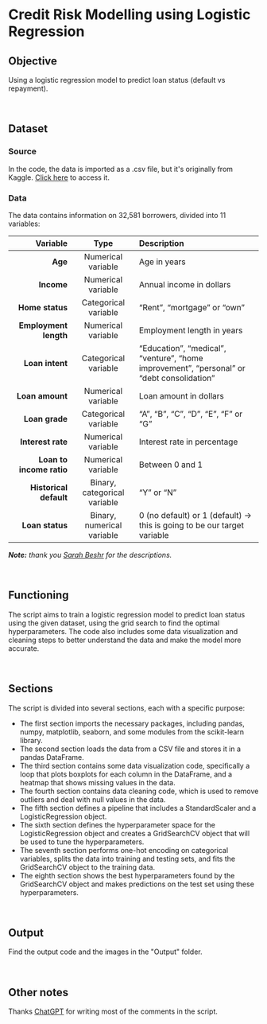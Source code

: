 # Credit Risk Modelling using Logistic Regression
## Objective
Using a logistic regression model to predict loan status (default vs repayment).

<br>

## Dataset
### Source
In the code, the data is imported as a .csv file, but it's originally from Kaggle. [Click here](https://www.kaggle.com/datasets/laotse/credit-risk-dataset?select=credit_risk_dataset.csv) to access it.

### Data
The data contains information on 32,581 borrowers, divided into 11 variables:

| Variable | Type | Description |
| -------: | :--: |:----------- |
| **Age** | Numerical variable | Age in years |
| **Income** | Numerical variable | Annual income in dollars |
| **Home status** | Categorical variable | “Rent”, “mortgage” or “own” |
| **Employment length** | Numerical variable | Employment length in years |
| **Loan intent** | Categorical variable | “Education”, “medical”, “venture”, “home improvement”, “personal” or “debt consolidation” |
| **Loan amount** | Numerical variable | Loan amount in dollars |
| **Loan grade** | Categorical variable | “A”, “B”, “C”, “D”, “E”, “F” or “G” |
| **Interest rate** | Numerical variable | Interest rate in percentage |
| **Loan to income ratio** | Numerical variable | Between 0 and 1 |
| **Historical default** | Binary, categorical variable | “Y” or “N” |
| **Loan status** | Binary, numerical variable | 0 (no default) or 1 (default) → this is going to be our target variable |

_**Note:** thank you [Sarah Beshr](https://towardsdatascience.com/a-machine-learning-approach-to-credit-risk-assessment-ba8eda1cd11f) for the descriptions._

<br>

## Functioning
The script aims to train a logistic regression model to predict loan status using the given dataset, using the grid search to find the optimal hyperparameters. The code also includes some data visualization and cleaning steps to better understand the data and make the model more accurate.

<br>

## Sections
The script is divided into several sections, each with a specific purpose:
- The first section imports the necessary packages, including pandas, numpy, matplotlib, seaborn, and some modules from the scikit-learn library.
- The second section loads the data from a CSV file and stores it in a pandas DataFrame.
- The third section contains some data visualization code, specifically a loop that plots boxplots for each column in the DataFrame, and a heatmap that shows missing values in the data.
- The fourth section contains data cleaning code, which is used to remove outliers and deal with null values in the data.
- The fifth section defines a pipeline that includes a StandardScaler and a LogisticRegression object.
- The sixth section defines the hyperparameter space for the LogisticRegression object and creates a GridSearchCV object that will be used to tune the hyperparameters.
- The seventh section performs one-hot encoding on categorical variables, splits the data into training and testing sets, and fits the GridSearchCV object to the training data.
- The eighth section shows the best hyperparameters found by the GridSearchCV object and makes predictions on the test set using these hyperparameters.

<br>

## Output
Find the output code and the images in the "Output" folder.

<br>

## Other notes
Thanks [ChatGPT](https://chat.openai.com/chat) for writing most of the comments in the script.
